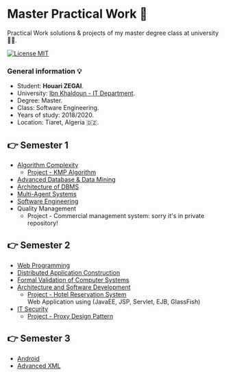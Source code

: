 # Master Practical Work :tada:
Practical Work solutions &amp; projects of my master degree class at university :man_student:.  

[![License MIT](https://img.shields.io/badge/license-MIT-blue.svg)](LICENSE)

### General information 💡
* Student: **Houari ZEGAI**.
* University: [Ibn Khaldoun - IT Department](http://fmi.univ-tiaret.dz).
* Degree: Master.
* Class: Software Engineering.  
* Years of study: 2018/2020.
* Location: Tiaret, Algeria 🇩🇿.

## :point_right: Semester 1
* [Algorithm Complexity](Semester1/AC)
  * [Project - KMP Algorithm](Semester1/AC/Project)
* [Advanced Database & Data Mining](Semester1/DBA&DM)
* [Architecture of DBMS](Semester1/DBMSArchi)
* [Multi-Agent Systems](Semester1/MAS)
* [Software Engineering](Semester1/SE)
* Quality Management
  * Project - Commercial management system: sorry it's in private repository!
  
## :point_right: Semester 2
* [Web Programming](Semester2/Web)
* [Distributed Application Construction](Semester2/AppR)
* [Formal Validation of Computer Systems](Semester2/FVCS/src)
* [Architecture and Software Development](Semester2/ADL)
  * [Project - Hotel Reservation System](https://github.com/HouariZegai/HotelReservationSystem)  
  Web Application using (JavaEE, JSP, Servlet, EJB, GlassFish)
* [IT Security](Semester2/Security)
  * [Project - Proxy Design Pattern](Semester2/Security/Project)
  
## :point_right: Semester 3
* [Android](Semester3/Android)
* [Advanced XML](Semester3/AdvancedXML)
